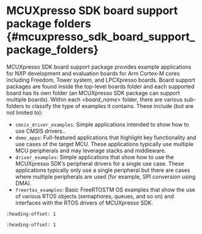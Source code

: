 # MCUXpresso SDK board support package folders {#mcuxpresso_sdk_board_support_package_folders}

MCUXpresso SDK board support package provides example applications for NXP development and evaluation boards for Arm Cortex-M cores including Freedom, Tower system, and LPCXpresso boards. Board support packages are found inside the top-level boards folder and each supported board has its own folder \(an MCUXpresso SDK package can support multiple boards\). Within each *<board\_name\>* folder, there are various sub-folders to classify the type of examples it contains. These include \(but are not limited to\):

-   `cmsis_driver_examples`: Simple applications intended to show how to use CMSIS drivers..
-   `demo_apps`: Full-featured applications that highlight key functionality and use cases of the target MCU. These applications typically use multiple MCU peripherals and may leverage stacks and middleware.
-   `driver_examples`: Simple applications that show how to use the MCUXpresso SDK’s peripheral drivers for a single use case. These applications typically only use a single peripheral but there are cases where multiple peripherals are used \(for example, SPI conversion using DMA\).
-   `freertos_examples`: Basic FreeRTOSTM OS examples that show the use of various RTOS objects \(semaphores, queues, and so on\) and interfaces with the RTOS drivers of MCUXpresso SDK.


```{include} ../topics/example_application_structure.md
:heading-offset: 1
```

```{include} ../topics/locating_example_application_source_files.md
:heading-offset: 1
```

